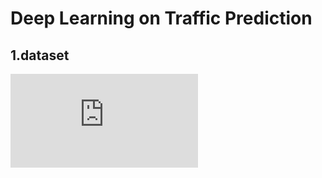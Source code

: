 Deep Learning on Traffic Prediction
====
1.dataset
----
![Proceed as follows](https://github.com/xueyan-dut/Deep-Learning-on-Traffic-Prediction/docs/download_dataset.md) 
